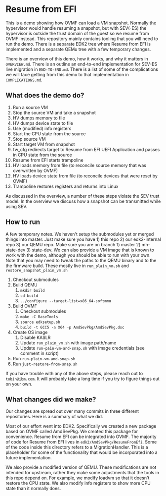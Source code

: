 # Resume from EFI 

This is a demo showing how OVMF can load a VM snapshot. Normally the hypervisor would handle resuming a snapshot, but with SEV(-ES) the hypervisor is outside the trust domain of the guest so we resume from OVMF instead. This repository mainly contains tooling that you will need to run the demo. There is a separate EDK2 tree where Resume from EFI is implemented and a separate QEMu tree with a few temporary changes. 

There is an overview of this demo, how it works, and why it matters in `OVERVIEW.md`. There is an outline an end-to-end implementation for SEV-ES live migration in `END-TO-END.md`. There is a list of some of the complications we will face getting from this demo to that implementation in `COMPLICATIONS.md`.

## What does the demo do? 

1. Run a source VM 
2. Stop the source VM and take a snapshot
3. HV dumps memory to file
4. HV dumps device state to file
5. Use (modified) info registers
6. Start the CPU state from the source 
7. Stop source VM 
8. Start target VM from snapshot 
9. fw_cfg redirects target to Resume from EFI UEFI Application and passes in CPU state from the source 
10. Resume from EFI starts trampoline
11. HV loads memory from file (to reconcile source memory that was overwritten by OVMF)
12. HV loads device state from file (to reconcile devices that were reset by OVMF)
13. Trampoline restores registers and returns into Linux 

As discussed in the overview, a number of these steps violate the SEV trust model. In the overview we discuss how a snapshot can be transmitted while using SEV.

## How to run 

A few temporary notes. We haven't setup the submodules yet or merged things into master. Just make sure you have 1) this repo 2) our edk2-internal repo 3) our QEMU repo. Make sure you are on branch 1) master 2) mh-state-dev 3) state-dev. We can also provide a VM image that is known to work with the demo, although you should be able to run with your own. Note that you may need to tweak the paths to the QEMU binary and to the the firmware build. These mostly live in `run_plain_vm.sh` and `restore_snapshot_plain_vm.sh`

1. Checkout submodules
2. Build QEMU 
    1. `mkdir build`
    2. `cd build`
    3. `../configure --target-list=x86_64-softmmu`
3. Build OVMF
    1. Checkout submodules
    2. `make -C BaseTools`
    3. `source edksetup.sh`
    4. `build -t GCC5 -a X64 -p AmdSevPkg/AmdSevPkg.dsc`
4. Create OS image
    1. Disable KASLR
    2. Update `run_plain_vm.sh` with image path/name
    3. Update `run-pain-vm-and-snap.sh` with image credentials (see comment in script)
5. Run `run-plain-vm-and-snap.sh`
6. Run `just-restore-from-snap.sh`

If you have trouble with any of the above steps, please reach out to `tobin@ibm.com`. It will probably take a long time if you try to figure things out on your own.

## What changes did we make? 

Our changes are spread out over many commits in three different repositories. Here is a summary of what we did.

Most of our effort went into EDK2. Specifically we created a new package based on OVMF called AmdSevPkg. We created this package for convenience. Resume from EFI can be integrated into OVMF. The majority of code for Resume from EFI lives in `edk2/AmdSevPkg/ResumeFromEfi`. Some of the code inside this directory refers to a MigrationHandler. This is a placeholder for some of the functionality that would be incorporated into a future implementation.

We also provide a modified version of QEMU. These modifications are not intended for upstream, rather they make some adjustments that the tools in this repo depend on. For example, we modify loadvm so that it doesn't restore the CPU state. We also modify info registers to show more CPU state than it normally does. 
